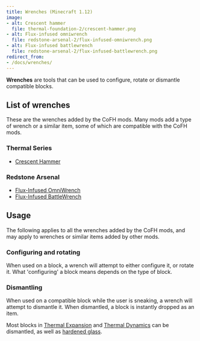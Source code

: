 ```yaml
---
title: Wrenches (Minecraft 1.12)
image:
- alt: Crescent hammer
  file: thermal-foundation-2/crescent-hammer.png
- alt: Flux-infused omniwrench
  file: redstone-arsenal-2/flux-infused-omniwrench.png
- alt: Flux-infused battlewrench
  file: redstone-arsenal-2/flux-infused-battlewrench.png
redirect_from:
- /docs/wrenches/
---
```


**Wrenches** are tools that can be used to configure, rotate or dismantle
compatible blocks.


List of wrenches
----------------

These are the wrenches added by the CoFH mods. Many mods add a type of wrench or
a similar item, some of which are compatible with the CoFH mods.

### Thermal Series
* [Crescent Hammer](../thermal-foundation/crescent-hammer/)

### Redstone Arsenal
* [Flux-Infused OmniWrench](../redstone-arsenal/flux-infused-omniwrench/)
* [Flux-Infused BattleWrench](../redstone-arsenal/flux-infused-battlewrench/)


Usage
-----

The following applies to all the wrenches added by the CoFH mods, and may apply
to wrenches or similar items added by other mods.

### Configuring and rotating
When used on a block, a wrench will attempt to either configure it, or rotate
it. What 'configuring' a block means depends on the type of block.

### Dismantling
When used on a compatible block while the user is sneaking, a wrench will
attempt to dismantle it. When dismantled, a block is instantly dropped as an
item.

Most blocks in [Thermal Expansion](../thermal-expansion/) and [Thermal
Dynamics](../thermal-dynamics/) can be dismantled, as well as [hardened
glass](../thermal-foundation/hardened-glass/).

